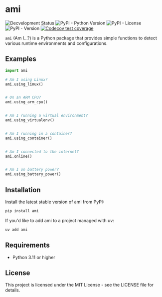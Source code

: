 # ami

![Decvelopment Status](https://img.shields.io/badge/dev%20status-beta-orange)
![PyPI - Python Version](https://img.shields.io/pypi/pyversions/ami)
![PyPI - License](https://img.shields.io/pypi/l/ami)
![PyPI - Version](https://img.shields.io/pypi/v/ami)
[![Codecov test
coverage](https://codecov.io/gh/briandconnelly/ami-py/branch/main/graph/badge.svg)](https://app.codecov.io/gh/briandconnelly/ami-py?branch=main)

`ami` (Am I...?) is a Python package that provides simple functions to detect various runtime environments and configurations.


## Examples

```py
import ami

# Am I using Linux?
ami.using_linux()


# On an ARM CPU?
ami.using_arm_cpu()


# Am I running a virtual environment?
ami.using_virtualenv()


# Am I running in a container?
ami.using_container()


# Am I connected to the internet?
ami.online()


# Am I on battery power?
ami.using_battery_power()
```


## Installation

Install the latest stable version of ami from PyPI:

```sh
pip install ami
```

If you'd like to add ami to a project managed with uv:

```sh
uv add ami
```


## Requirements

- Python 3.11 or higher


## License

This project is licensed under the MIT License - see the LICENSE file for details.
